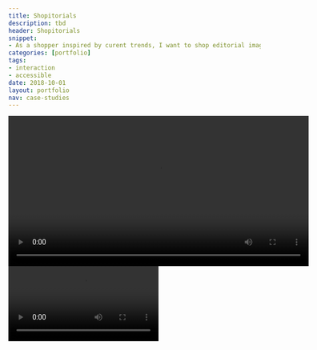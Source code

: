 ```yaml
---
title: Shopitorials
description: tbd
header: Shopitorials
snippet:
- As a shopper inspired by curent trends, I want to shop editorial images in an exploratory and contextually relevant way.
categories: [portfolio]
tags: 
- interaction
- accessible
date: 2018-10-01
layout: portfolio
nav: case-studies
---
```


<div class="w3-row w3-center">
  <div class="w3-col w3-container m2">
  </div>
  <div class="w3-col w3-container m8">
    <video width="600" controls>
      <source src="https://coianac.github.io/img/shopitorials-desktop.mov" type="video/mp4">
    <p>Your browser does not support the video tag.<p>
    </video>
  </div>
  <div class="w3-col w3-container m2">
  </div>
</div>

<div class="w3-row w3-center">
  <div class="w3-col w3-container m2">
  </div>
  <div class="w3-col w3-container m8">
    <video width="300" controls>
      <source src="https://coianac.github.io/img/shopitorials-mobile.mov" type="video/mp4">
      <p>Your browser does not support the video tag.<p>
    </video>
  </div>
  <div class="w3-col w3-container m2">
  </div>
</div>
